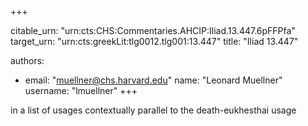 +++


citable_urn: "urn:cts:CHS:Commentaries.AHCIP:Iliad.13.447.6pFFPfa"
target_urn: "urn:cts:greekLit:tlg0012.tlg001:13.447"
title: "Iliad 13.447"

authors:
- email: "muellner@chs.harvard.edu"
  name: "Leonard Muellner"
  username: "lmuellner"
+++

<p>in a list of usages contextually parallel to the death-eukhesthai usage</p>